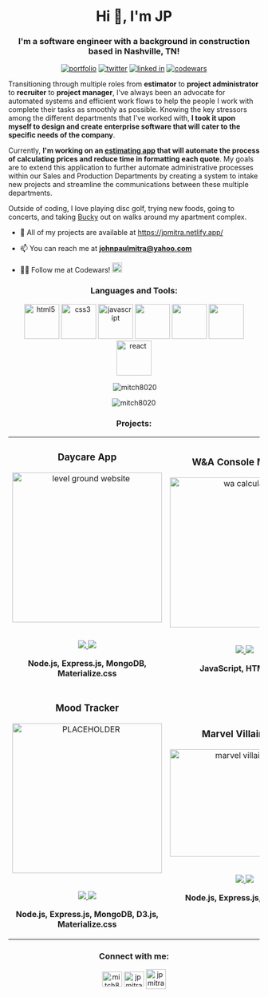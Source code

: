 <h1 align="center">Hi 👋, I'm JP</h1>
<h3 align="center">I'm a software engineer with a background in construction based in Nashville, TN!</h3>

<p align="center"> 
    <a target="_blank" href="https://jpmitra.netlify.app/"><img alt="portfolio" src="https://img.shields.io/twitter/url?color=bright%20green&label=portfolio&style=for-the-badge&url=https%3A%2F%2Fjpmitra.netlify.app%2F"></a>
    <a target="_blank" href="https://twitter.com/mitch8020_jp" target="blank"><img alt="twitter" src="https://img.shields.io/twitter/url?color=9CF&label=TWITTER&style=for-the-badge&url=https%3A%2F%2Ftwitter.com%2Fmitch8020_jp" /></a> 
    <a target="_blank" href="https://www.linkedin.com/in/jpmitra/"><img alt="linked in" src="https://img.shields.io/twitter/url?color=blue&label=LINKEDIN&style=for-the-badge&url=https%3A%2F%2Fwww.linkedin.com%2Fin%2Fjpmitra%2F"></a>
    <a target="_blank" href="https://www.codewars.com/users/mitch8020"><img alt="codewars" src="https://img.shields.io/twitter/url?color=red&label=CODEWARS&style=for-the-badge&url=https%3A%2F%2Fwww.codewars.com%2Fusers%2Fmitch8020"></a>
</p>

Transitioning through multiple roles from <strong>estimator</strong> to <strong>project administrator</strong> to <strong>recruiter</strong> to <strong>project manager</strong>, I've always been an advocate for automated systems and efficient work flows to help the people I work with complete their tasks as smoothly as possible. Knowing the key stressors among the different departments that I've worked with, <strong>I took it upon myself to design and create enterprise software that will cater to the specific needs of the company</strong>.

Currently, <strong>I'm working on an <a target="_blank" href="https://wa-calculator.netlify.app/">estimating app</a> that will automate the process of calculating prices and reduce time in formatting each quote</strong>. My goals are to extend this application to further automate administrative processes within our Sales and Production Departments by creating a system to intake new projects and streamline the communications between these multiple departments.

Outside of coding, I love playing disc golf, trying new foods, going to concerts, and taking <a target="_blank" href="https://jpmitra.netlify.app/bucket.html">Bucky</a> out on walks around my apartment complex.
<br>
- 📂 All of my projects are available at <a target="_blank" href="https://jpmitra.netlify.app/">https://jpmitra.netlify.app/</a>

- 📫 You can reach me at **johnpaulmitra@yahoo.com**

- 👨‍💻 Follow me at Codewars! <a href="https://www.codewars.com/users/mitch8020"><img alt="portfolio" src="https://www.codewars.com/users/mitch8020/badges/micro?theme=light" height="20px"></a>

<h3 align="center">Languages and Tools:</h3>
<p color="white" align="center"> 
	<!-- HTML --> <img src="https://icongr.am/devicon/html5-original.svg?size=128&color=currentColor" alt="html5" width="70" height="70" style="max-width: 100%;"> 
	<!-- CSS --> <img src="https://icongr.am/devicon/css3-original.svg?size=128&color=currentColor" alt="css3" width="70" height="70" style="max-width: 100%;"> 
	<!-- JavaScript --> <img src="https://icongr.am/devicon/javascript-original.svg?size=128&color=currentColor" alt="javascript" width="70" height="70" style="max-width: 100%;"> 
	<!--- Node.js --> <img src="https://icongr.am/devicon/nodejs-original.svg?size=128&color=currentColor" width="70" height="70" style="max-width: 100%;"> 
	<!-- Express.js --> <img src="https://icongr.am/devicon/express-original.svg?size=128&color=currentColor" width="70" height="70" style="max-width: 100%;"> 
	<!-- MongoDB --> <img src="https://icongr.am/devicon/mongodb-original-wordmark.svg?size=128&color=currentColor" width="70" height="70" style="max-width: 100%;"> 
	<!-- React --> <img src="https://icongr.am/devicon/react-original-wordmark.svg?size=128&color=currentColor" alt="react" width="70" height="70" style="max-width: 100%;">
</p>

<p align="center">&nbsp;<img align="center" src="https://github-readme-stats.vercel.app/api?username=mitch8020&show_icons=true&locale=en" alt="mitch8020" /></p>
<p align="center"><img align="center" src="https://github-readme-streak-stats.herokuapp.com/?user=mitch8020&" alt="mitch8020" /></p>

<!-- PROJECTS -->

<h3 align="center">Projects:</h3>
<div align="center">
	<table>
		<tr>
			<!--project 1 -->
			<td width="50%">
				<h3 align="center" color="white">Daycare App</h2>
				<div align="center" > 
					<a target="_blank" href="https://jckc-client-site-demo.netlify.app/">
						<img src="https://user-images.githubusercontent.com/100659138/184996443-2618fb1e-51fe-4c3f-8a54-025073cc285f.gif" alt="level ground website" width="300px">
					</a>
					<br>
					<br>
					<p>
                        <!--repo --> 
						<a href='https://github.com/jckc-client-site'>
							<img src="https://img.shields.io/github/repo-size/mitch8020/jckc-client-site?color=lightgray&label=REPO&style=for-the-badge">
						</a>  
                        <!--live site --> 
						<a target="_blank" href="https://jckc-client-site-demo.netlify.app/">
							<img src="https://img.shields.io/website?label=SITE&style=for-the-badge&url=https%3A%2F%2Fjckc-client-site-demo.netlify.app%2F">
						</a>	
					</p>
					<p><strong>Node.js, Express.js, MongoDB, Materialize.css</strong></p>
				</div>
			</td>
			<!--project 2 -->
			<td width="50%">
				<h3 align="center" color="white">W&A Console Manager</h2>
				<div align="center"> 
					<a target="_blank" href="https://wa-console-manager-demo.netlify.app/">
						<img src="https://jpmitra.netlify.app/images/wa-calculator-updated-7-5-ratio.jpg" alt="wa calculator" width="300px">
					</a>
					<br>
					<br>
					<p>
                        <!--repo --> 
						<a href='https://github.com/mitch8020/wa-console-manager'>
							<img src="https://img.shields.io/github/repo-size/mitch8020/wa-console-manager?color=lightgray&label=REPO&style=for-the-badge">
						</a>  
                        <!--live site --> 
						<a target="_blank" href="https://wa-console-manager-demo.netlify.app/">
							<img src="https://img.shields.io/website?label=SITE&style=for-the-badge&url=https%3A%2F%2Fwa-console-manager-demo.netlify.app%2F">
						</a>	
					</p>
					<p><strong>JavaScript, HTML, CSS</strong></p>
				</div>
			</td>
		<tr>
			<!--project 3 -->
			<td width="50%">
				<h3 align="center" color="white">Mood Tracker</h2>
				<div align="center" > 
					<a target="_blank" href="https://mood-tracker-demo.herokuapp.com/">
						<img src="https://jpmitra.netlify.app/images/mood-tracker.gif" alt="PLACEHOLDER" width="300px">
					</a>
					<br>
					<br>
					<p>
                        <!--repo --> 
						<a href='https://github.com/mitch8020/mood-tracker'>
							<img src="https://img.shields.io/github/repo-size/mitch8020/mood-tracker?color=lightgray&label=REPO&style=for-the-badge">
						</a>  
                        <!--live site --> 
						<a target="_blank" href="https://mood-tracker-demo.herokuapp.com/">
							<img src="https://img.shields.io/website?label=SITE&style=for-the-badge&url=https%3A%2F%2Fmood-tracker-demo.herokuapp.com%2F">
						</a>	
					</p>
					<p><strong>Node.js, Express.js, MongoDB, D3.js, Materialize.css</strong></p>
				</div>
			</td>
			<!--project 4 -->
			<td width="50%">
				<h3 align="center" color="white">Marvel Villains API</h2>
				<div align="center" > 
					<a target="_blank" href="https://marvel-villains.herokuapp.com/">
						<img src="https://user-images.githubusercontent.com/100659138/172031382-991e8a09-3fcf-465b-835c-93982f30bf8f.gif" alt="marvel villains api" width="300px" height="215px">
					</a>
					<br>
					<br>
					<p>
                        <!--repo --> 
						<a href='https://github.com/mitch8020/marvel-villains'>
							<img src="https://img.shields.io/github/repo-size/mitch8020/marvel-villains?color=lightgray&label=REPO&style=for-the-badge">
						</a>  
                        <!--live site --> 
						<a target="_blank" href="https://marvel-villains.herokuapp.com/">
							<img src="https://img.shields.io/website?label=SITE&style=for-the-badge&url=https%3A%2F%2Fmarvel-villains.herokuapp.com%2F">
						</a>	
					</p>
					<p><strong>Node.js, Express.js, Javascript</strong></p>
				</div>
			</td>
	</table>
</div>

<h3 align="center">Connect with me:</h3>
<p align="center">
<a href="https://twitter.com/mitch8020_jp" target="blank"><img align="center" src="https://raw.githubusercontent.com/rahuldkjain/github-profile-readme-generator/master/src/images/icons/Social/twitter.svg" alt="mitch8020_jp" height="30" width="40" /></a>
<a href="https://linkedin.com/in/jpmitra" target="blank"><img align="center" src="https://raw.githubusercontent.com/rahuldkjain/github-profile-readme-generator/master/src/images/icons/Social/linked-in-alt.svg" alt="jpmitra" height="30" width="40" /></a>
<a href="mailto:johnpaulmitra@yahoo.com"><img align="center" src="https://img.icons8.com/color/344/apple-mail.png" alt="jp mitra" height="40" width="40" /></a>
</p>
